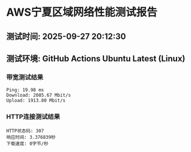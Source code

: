 # AWS宁夏区域网络性能测试报告
## 测试时间: 2025-09-27 20:12:30
## 测试环境: GitHub Actions Ubuntu Latest (Linux)

### 带宽测试结果
```
Ping: 19.98 ms
Download: 2085.67 Mbit/s
Upload: 1913.80 Mbit/s
```

### HTTP连接测试结果
```
HTTP状态码: 307
响应时间: 3.376839秒
下载速度: 0字节/秒
```

